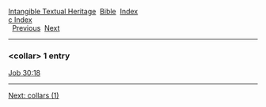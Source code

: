 [Intangible Textual Heritage](../../index)  [Bible](../index) 
[Index](index)   
[c Index](_c_)  
  [Previous](c02290)  [Next](c02292) 

------------------------------------------------------------------------

### &lt;collar&gt; 1 entry

[Job 30:18](../kjv/job030.htm#018)  

------------------------------------------------------------------------

[Next: collars (1)](c02292)
